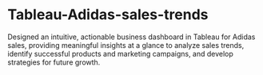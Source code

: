 # Tableau-Adidas-sales-trends
Designed an intuitive, actionable business dashboard in Tableau for Adidas sales, providing meaningful insights at a glance to analyze sales trends, identify successful products and marketing campaigns, and develop strategies for future growth.
